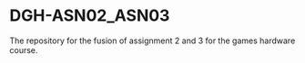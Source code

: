 # DGH-ASN02_ASN03
The repository for the fusion of assignment 2 and 3 for the games hardware course.
